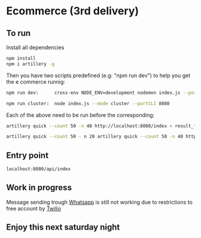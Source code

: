 # Ecommerce (3rd delivery)


## To run

Install all dependencies

```bash
npm install
npm i artillery -g
```
Then you have two scripts predefined (e.g: "npm run dev") to help you get the e commerce runnig:
```bash
npm run dev:      cross-env NODE_ENV=development nodemon index.js --portCLI 8080
```
```bash
npm run cluster:  node index.js --mode cluster --portCLI 8080

```
Each of the above need to be run before the corresponding:

```bash
artillery quick --count 50 -n 40 http://localhost:8080/index > result_fork.txt

```
```bash
artillery quick --count 50 - n 20 artillery quick --count 50 -n 40 http://localhost:8088/index > result_cluster.txt
```

## Entry point

```bash
localhost:8080/api/index
```
## Work in progress

Message sending trough [Whatsapp](https://www.whatsapp.com/?lang=es) is still not working due to restrictions to free account by [Twilio](https://www.twilio.com/es-mx/)

## Enjoy this next saturday night
